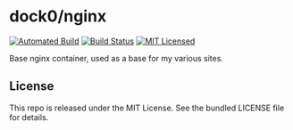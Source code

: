 dock0/nginx
=======

[![Automated Build](http://img.shields.io/badge/automated-build-green.svg)](https://hub.docker.com/r/dock0/nginx/)
[![Build Status](https://img.shields.io/circleci/project/dock0/nginx/master.svg)](https://circleci.com/gh/dock0/nginx)
[![MIT Licensed](http://img.shields.io/badge/license-MIT-green.svg)](https://tldrlegal.com/license/mit-license)

Base nginx container, used as a base for my various sites.

## License

This repo is released under the MIT License. See the bundled LICENSE file for details.

